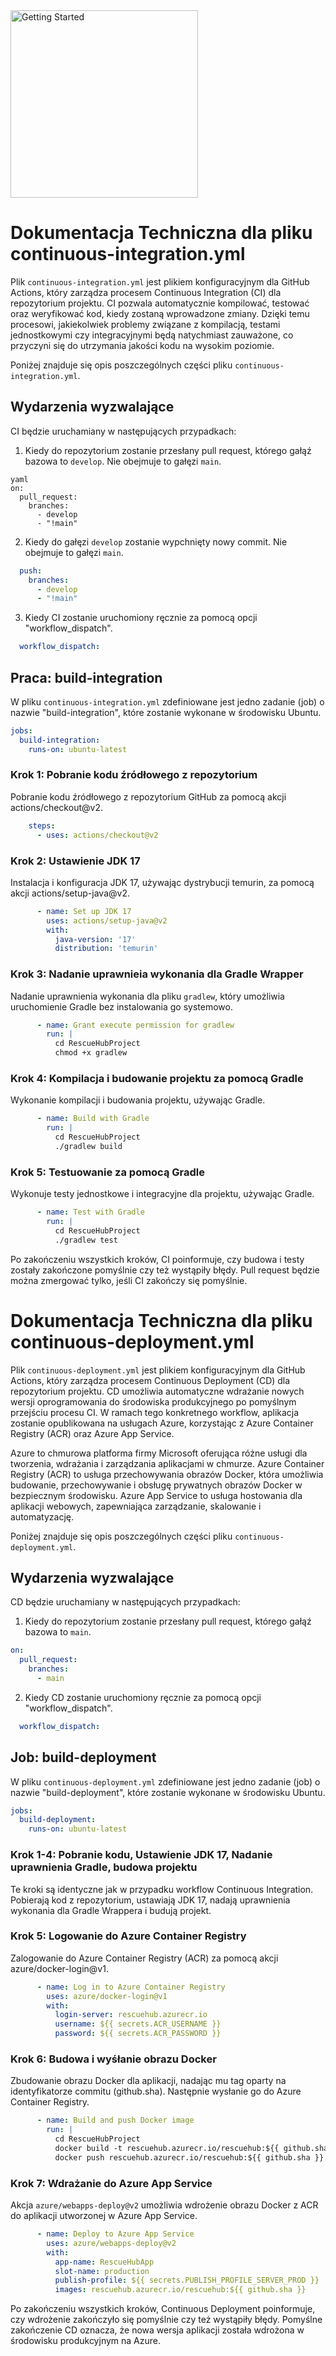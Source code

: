 <img src="brzuchboliodpizzy.png" alt="Getting Started" width="300" height="auto">

# Dokumentacja Techniczna dla pliku continuous-integration.yml

Plik `continuous-integration.yml` jest plikiem konfiguracyjnym dla GitHub Actions, który zarządza procesem Continuous Integration (CI) dla repozytorium projektu. CI pozwala automatycznie kompilować, testować oraz weryfikować kod, kiedy zostaną wprowadzone zmiany. Dzięki temu procesowi, jakiekolwiek problemy związane z kompilacją, testami jednostkowymi czy integracyjnymi będą natychmiast zauważone, co przyczyni się do utrzymania jakości kodu na wysokim poziomie.

Poniżej znajduje się opis poszczególnych części pliku `continuous-integration.yml`.

## Wydarzenia wyzwalające

CI będzie uruchamiany w następujących przypadkach:

1. Kiedy do repozytorium zostanie przesłany pull request, którego gałąź bazowa to `develop`. Nie obejmuje to gałęzi `main`.

```
yaml
on:
  pull_request:
    branches:
      - develop
      - "!main"
```

2. Kiedy do gałęzi `develop` zostanie wypchnięty nowy commit. Nie obejmuje to gałęzi `main`.

```yaml
  push:
    branches:
      - develop
      - "!main"
```

3. Kiedy CI zostanie uruchomiony ręcznie za pomocą opcji "workflow_dispatch".

```yaml
  workflow_dispatch:
```

## Praca: build-integration

W pliku `continuous-integration.yml` zdefiniowane jest jedno zadanie (job) o nazwie "build-integration", które zostanie wykonane w środowisku Ubuntu.

```yaml
jobs:
  build-integration:
    runs-on: ubuntu-latest
```

### Krok 1: Pobranie kodu źródłowego z repozytorium

Pobranie kodu źródłowego z repozytorium GitHub za pomocą akcji actions/checkout@v2.

```yaml
    steps:
      - uses: actions/checkout@v2
```

### Krok 2: Ustawienie JDK 17

Instalacja i konfiguracja JDK 17, używając dystrybucji temurin, za pomocą akcji actions/setup-java@v2.

```yaml
      - name: Set up JDK 17
        uses: actions/setup-java@v2
        with:
          java-version: '17'
          distribution: 'temurin'
```

### Krok 3: Nadanie uprawnieia wykonania dla Gradle Wrapper

Nadanie uprawnienia wykonania dla pliku `gradlew`, który umożliwia uruchomienie Gradle bez instalowania go systemowo.

```yaml
      - name: Grant execute permission for gradlew
        run: | 
          cd RescueHubProject
          chmod +x gradlew
```

### Krok 4: Kompilacja i budowanie projektu za pomocą Gradle

Wykonanie kompilacji i budowania projektu, używając Gradle.

```yaml
      - name: Build with Gradle
        run: |
          cd RescueHubProject
          ./gradlew build
```

### Krok 5: Testuowanie  za pomocą Gradle

Wykonuje testy jednostkowe i integracyjne dla projektu, używając Gradle.

```yaml
      - name: Test with Gradle
        run: |
          cd RescueHubProject
          ./gradlew test
```

Po zakończeniu wszystkich kroków, CI poinformuje, czy budowa i testy zostały zakończone pomyślnie czy też wystąpiły błędy. Pull request będzie można zmergować tylko, jeśli CI zakończy się pomyślnie.

# Dokumentacja Techniczna dla pliku continuous-deployment.yml

Plik `continuous-deployment.yml` jest plikiem konfiguracyjnym dla GitHub Actions, który zarządza procesem Continuous Deployment (CD) dla repozytorium projektu. CD umożliwia automatyczne wdrażanie nowych wersji oprogramowania do środowiska produkcyjnego po pomyślnym przejściu procesu CI. W ramach tego konkretnego workflow, aplikacja zostanie opublikowana na usługach Azure, korzystając z Azure Container Registry (ACR) oraz Azure App Service.

Azure to chmurowa platforma firmy Microsoft oferująca różne usługi dla tworzenia, wdrażania i zarządzania aplikacjami w chmurze. Azure Container Registry (ACR) to usługa przechowywania obrazów Docker, która umożliwia budowanie, przechowywanie i obsługę prywatnych obrazów Docker w bezpiecznym środowisku. Azure App Service to usługa hostowania dla aplikacji webowych, zapewniająca zarządzanie, skalowanie i automatyzację.

Poniżej znajduje się opis poszczególnych części pliku `continuous-deployment.yml`.

## Wydarzenia wyzwalające

CD będzie uruchamiany w następujących przypadkach:

1. Kiedy do repozytorium zostanie przesłany pull request, którego gałąź bazowa to `main`.

```yaml
on:
  pull_request:
    branches:
      - main
```

2. Kiedy CD zostanie uruchomiony ręcznie za pomocą opcji "workflow_dispatch".

```yaml
  workflow_dispatch:
```

## Job: build-deployment

W pliku `continuous-deployment.yml` zdefiniowane jest jedno zadanie (job) o nazwie "build-deployment", które zostanie wykonane w środowisku Ubuntu.

```yaml
jobs:
  build-deployment:
    runs-on: ubuntu-latest
```

### Krok 1-4: Pobranie kodu, Ustawienie JDK 17, Nadanie uprawnienia Gradle, budowa projektu

Te kroki są identyczne jak w przypadku workflow Continuous Integration. Pobierają kod z repozytorium, ustawiają JDK 17, nadają uprawnienia wykonania dla Gradle Wrappera i budują projekt.

### Krok 5: Logowanie do Azure Container Registry

Zalogowanie do Azure Container Registry (ACR) za pomocą akcji azure/docker-login@v1.

```yaml
      - name: Log in to Azure Container Registry
        uses: azure/docker-login@v1
        with:
          login-server: rescuehub.azurecr.io
          username: ${{ secrets.ACR_USERNAME }}
          password: ${{ secrets.ACR_PASSWORD }}
```

### Krok 6: Budowa i wyśłanie obrazu Docker

Zbudowanie obrazu Docker dla aplikacji, nadając mu tag oparty na identyfikatorze commitu (github.sha). Następnie wysłanie go do Azure Container Registry.

```yaml
      - name: Build and push Docker image
        run: |
          cd RescueHubProject
          docker build -t rescuehub.azurecr.io/rescuehub:${{ github.sha }} .
          docker push rescuehub.azurecr.io/rescuehub:${{ github.sha }}
```

### Krok 7: Wdrażanie do Azure App Service

Akcja `azure/webapps-deploy@v2` umożliwia wdrożenie obrazu Docker z ACR do aplikacji utworzonej w Azure App Service.

```yaml
      - name: Deploy to Azure App Service
        uses: azure/webapps-deploy@v2
        with:
          app-name: RescueHubApp
          slot-name: production
          publish-profile: ${{ secrets.PUBLISH_PROFILE_SERVER_PROD }}
          images: rescuehub.azurecr.io/rescuehub:${{ github.sha }}
```

Po zakończeniu wszystkich kroków, Continuous Deployment poinformuje, czy wdrożenie zakończyło się pomyślnie czy też wystąpiły błędy. Pomyślne zakończenie CD oznacza, że nowa wersja aplikacji została wdrożona w środowisku produkcyjnym na Azure.
